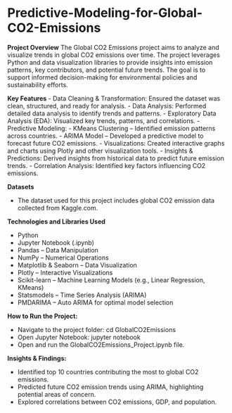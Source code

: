 # Predictive-Modeling-for-Global-CO2-Emissions

**Project Overview**
The Global CO2 Emissions project aims to analyze and visualize trends in global CO2 emissions over time. The project leverages Python and data visualization libraries to provide insights into emission patterns, key contributors, and potential future trends. The goal is to support informed decision-making for environmental policies and sustainability efforts.

**Key Features**
    - Data Cleaning & Transformation: Ensured the dataset was clean, structured, and ready for analysis.
    - Data Analysis: Performed detailed data analysis to identify trends and patterns.
    - Exploratory Data Analysis (EDA): Visualized key trends, patterns, and correlations.
    - Predictive Modeling:
        - KMeans Clustering – Identified emission patterns across countries.
        - ARIMA Model – Developed a predictive model to forecast future CO2 emissions.
    - Visualizations: Created interactive graphs and charts using Plotly and other visualization tools.
    - Insights & Predictions: Derived insights from historical data to predict future emission trends.
    - Correlation Analysis: Identified key factors influencing CO2 emissions.

**Datasets**
  - The dataset used for this project includes global CO2 emission data collected from Kaggle.com.

**Technologies and Libraries Used**
  - Python
  - Jupyter Notebook (.ipynb)
  - Pandas – Data Manipulation
  - NumPy – Numerical Operations
  - Matplotlib & Seaborn – Data Visualization
  - Plotly – Interactive Visualizations
  - Scikit-learn – Machine Learning Models (e.g., Linear Regression, KMeans)
  - Statsmodels – Time Series Analysis (ARIMA)
  - PMDARIMA – Auto ARIMA for optimal model selection

**How to Run the Project:**
  - Navigate to the project folder: cd GlobalCO2Emissions
  - Open Jupyter Notebook: jupyter notebook
  - Open and run the GlobalCO2Emissions_Project.ipynb file.

**Insights & Findings:**
  - Identified top 10 countries contributing the most to global CO2 emissions.
  - Predicted future CO2 emission trends using ARIMA, highlighting potential areas of concern.
  - Explored correlations between CO2 emissions, GDP, and population.








